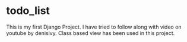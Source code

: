# todo_list
This is my first Django Project. I have tried to follow along with video on youtube by denisivy. Class based view has been used in this project.
